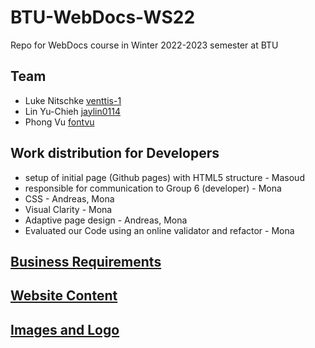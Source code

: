 # BTU-WebDocs-WS22
Repo for WebDocs course in Winter 2022-2023 semester at BTU
## Team
* Luke Nitschke [venttis-1](https://github.com/venttis-1)
* Lin Yu-Chieh [jaylin0114](https://github.com/jaylin0114)
* Phong Vu [fontvu](https://github.com/fontvu)

## Work distribution for Developers
- setup of initial page (Github pages) with HTML5 structure - Masoud
- responsible for communication to Group 6 (developer) - Mona
- CSS - Andreas, Mona
- Visual Clarity - Mona
- Adaptive page design - Andreas, Mona
- Evaluated our Code using an online validator and refactor - Mona

## [Business Requirements](assignment-2a/Business%20Requirements/requirements.md)

## [Website Content](/assignment-2a/website-content/resources.md)

## [Images and Logo ](assignment-2a/website-content/data)






